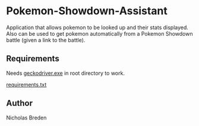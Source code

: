 # Pokemon-Showdown-Assistant

Application that allows pokemon to be looked up and their stats displayed. Also can be used to get pokemon automatically from a Pokemon Showdown battle (given a link to the battle).

## Requirements

Needs [geckodriver.exe](https://github.com/mozilla/geckodriver/releases) in root directory to work.

[requirements.txt](https://github.com/nbreden00/Pokemon-Showdown-Assistant/blob/master/requirements.txt)

## Author
Nicholas Breden

